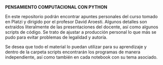 **PENSAMIENTO COMPUTACIONAL CON PYTHON**

En este repositorio podrán encontrar apuntes personales del curso tomado en Platzi y dirigido por el profesor David Aroesti. Algunos detalles son extraídos literalmente de las presentaciones del docente, así como algunos scripts de código. Se trato de ajustar a producción personal lo que más se pudo para evitar problemas de legalidad y autoría. 

Se desea que todo el material lo puedan utilizar para su aprendizaje y dentro de la carpeta scripts encontrarán los programas de manera independiente, así como también en cada notebook con su tema asociado.
